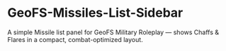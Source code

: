 # GeoFS-Missiles-List-Sidebar
A simple Missile list panel for GeoFS Military Roleplay — shows Chaffs &amp; Flares in a compact, combat-optimized layout.
